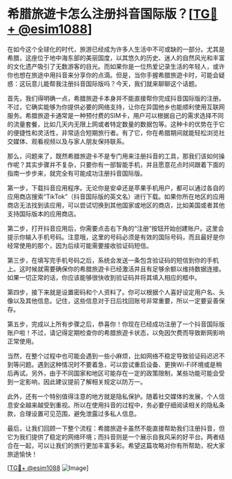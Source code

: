 # 希腊旅遊卡怎么注册抖音国际版？[[TG💪+ @esim1088](https://t.me/s/esim1088)]

在如今这个全球化的时代，旅游已经成为许多人生活中不可或缺的一部分。尤其是希腊，这座位于地中海东部的美丽国度，以其悠久的历史、迷人的自然风光和丰富的文化遗产吸引了无数游客的目光。而如果你是一位热爱记录生活的年轻人，或许你也想在旅途中用抖音来分享你的点滴。但是，当你手握希腊旅遊卡时，可能会疑惑：这玩意儿能帮我注册抖音国际版吗？今天，我们就来聊聊这个话题。

首先，我们得明确一点，希腊旅遊卡本身并不能直接帮你完成抖音国际版的注册。不过，它确实能够为你提供必要的网络支持，让你在异国他乡也能顺利使用互联网服务。希腊旅遊卡通常是一种预付费的SIM卡，用户可以根据自己的需求选择不同的流量套餐，比如几天内无限上网或者特定数量的数据包等。这种卡的优势在于它的便捷性和灵活性，非常适合短期旅行者。有了它，你在希腊期间就能轻松浏览社交媒体、观看视频以及与家人朋友保持联系。

那么，问题来了，既然希腊旅遊卡不是专门用来注册抖音的工具，那我们该如何操作呢？其实步骤并不复杂，只要你有一部智能手机，并且愿意花点时间跟着下面的指南一步步来，就完全有可能成功注册抖音国际版。

第一步，下载抖音应用程序。无论你是安卓还是苹果手机用户，都可以通过各自的应用商店搜索“TikTok”（抖音国际版的英文名）进行下载。如果你所在地区的应用商店无法找到该应用，可以尝试切换到其他国家或地区的商店，比如美国或者其他支持国际版本的应用商店。

第二步，打开抖音应用后，你需要点击右下角的“注册”按钮开始创建账户。这里会提示你输入手机号码。注意哦，这里的号码必须是有效的国际号码，而且最好是你经常使用的那个，因为后续可能需要接收验证码短信。

第三步，在填写完手机号码之后，系统会发送一条包含验证码的短信到你的手机上。这时候就需要确保你的希腊旅遊卡已经激活并且有足够余额以维持数据连接。如果一切正常的话，你应该能够很快收到验证码并将其填入相应的框中。

第四步，接下来就是设置密码和个人资料了。你可以根据个人喜好设定用户名、头像以及其他信息。记住，这些信息对于日后找回账号非常重要，所以一定要妥善保存。

第五步，完成以上所有步骤之后，恭喜你！你现在已经成功注册了一个抖音国际版账户啦！不过，请记得定期检查你的希腊旅遊卡状态，以免因欠费而导致断网影响正常使用。

当然，在整个过程中也可能会遇到一些小麻烦，比如网络不稳定导致验证码迟迟不到等问题。遇到这种情况时不要着急，可以尝试重启设备、更换Wi-Fi环境或是稍后再试。另外，由于不同国家和地区可能存在一定的政策限制，某些功能可能会受到一定影响，因此建议提前了解相关规定以防万一。

此外，还有一个特别值得注意的地方就是隐私保护。随着社交媒体的发展，个人信息安全越来越受到重视。所以在使用抖音的过程中，务必要仔细阅读相关的隐私条款，合理设置可见范围，避免泄露过多私人信息。

最后，让我们回顾一下整个流程：希腊旅遊卡虽然不能直接帮助我们注册抖音，但它为我们提供了稳定的网络环境；而抖音则是一个展示自我风采的好平台。两者结合在一起，可以让我们的旅行更加丰富多彩。希望这篇攻略对你有所帮助，祝大家旅途愉快！

[[TG💪+ @esim1088](https://t.me/s/esim1088) ![Image](https://i.postimg.cc/4NQfJmqS/Snipaste-2025-05-13-00-14-12.png)]